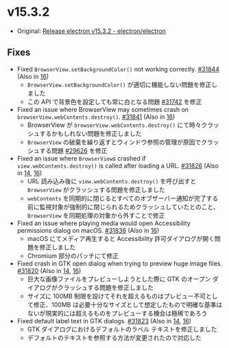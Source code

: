 # v15.3.2

- Original: [Release electron v15.3.2 - electron/electron](https://github.com/electron/electron/releases/tag/v15.3.2)

## Fixes

- Fixed `BrowserView.setBackgroundColor()` not working correctly. [#31844](https://github.com/electron/electron/pull/31844) (Also in [16](https://github.com/electron/electron/pull/31772))
  - `BrowserView.setBackgroundColor()` が適切に機能しない問題を修正しました
  - この API で背景色を設定しても常に白となる問題 [#31742](https://github.com/electron/electron/issues/31742) を修正
- Fixed an issue where BrowserView may sometimes crash on `browserView.webContents.destroy()`. [#31841](https://github.com/electron/electron/pull/31841) (Also in [16](https://github.com/electron/electron/pull/31842))
  - BrowserView が `browserView.webContents.destroy()` にて時々クラッシュするかもしれない問題を修正しました
  - `BrowserView` の破棄を繰り返すとウィンドウ参照の管理が原因でクラッシュする問題 [#29626](https://github.com/electron/electron/issues/29626) を修正
- Fixed an issue where `BrowserView`s crashed if `view.webContents.destroy()` is called after loading a URL. [#31826](https://github.com/electron/electron/pull/31826) (Also in [14](https://github.com/electron/electron/pull/31825), [16](https://github.com/electron/electron/pull/31827))
  - URL 読み込み後に `view.webContents.destroy()` を呼び出すと `BrowserView` がクラッシュする問題を修正しました
  - `webContents` を同期的に閉じるとすべてのオブザーバー通知が完了する前に監視対象が強制的に閉じられるためクラッシュしていたとのこと、`BrowserView` を同期処理の対象から外すことで修正
- Fixed an issue where playing media would open Accessibility permissions dialog on macOS. [#31836](https://github.com/electron/electron/pull/31836) (Also in [16](https://github.com/electron/electron/pull/31837))
  - macOS にてメディア再生すると Accessibility 許可ダイアログが開く問題を修正しました
  - Chromium 部分のパッチにて修正
- Fixed crash in GTK open dialog when trying to preview huge image files. [#31820](https://github.com/electron/electron/pull/31820) (Also in [14](https://github.com/electron/electron/pull/31819), [16](https://github.com/electron/electron/pull/31821))
  - 巨大な画像ファイルをプレビューしようとした際に GTK のオープン ダイアログがクラッシュする問題を修正しました
  - サイズに 100MB 制限を設けてそれを超えるものはプレビュー不可として修正、100MB は必要十分なサイズとして想定したもので明確な基準はないが現実的には超えるものをプレビューする機会は極稀であろう
- Fixed default label text in GTK dialogs. [#31823](https://github.com/electron/electron/pull/31823) (Also in [14](https://github.com/electron/electron/pull/31822), [16](https://github.com/electron/electron/pull/31824))
  - GTK ダイアログにおけるデフォルトのラベル テキストを修正しました
  - デフォルトのテキストを参照する方法が変更されたので対応した
